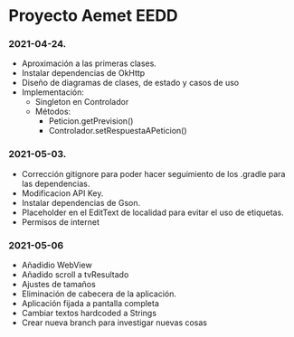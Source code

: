 # Proyecto Aemet EEDD
<h3>2021-04-24.</h3>

* Aproximación a las primeras clases.
* Instalar dependencias de OkHttp
* Diseño de diagramas de clases, de estado y casos de uso
* Implementación:
  * Singleton en Controlador
  * Métodos:
    * Peticion.getPrevision()
    * Controlador.setRespuestaAPeticion()
<h3>2021-05-03.</h3>

* Corrección gitignore para poder hacer seguimiento de los .gradle para las dependencias.
* Modificacion API Key.
* Instalar dependencias de Gson.
* Placeholder en el EditText de localidad para evitar el uso de etiquetas.
* Permisos de internet

<h3>2021-05-06</h3>

* Añadidio WebView
* Añadido scroll a tvResultado
* Ajustes de tamaños
* Eliminación de cabecera de la aplicación.
* Aplicación fijada a pantalla completa
* Cambiar textos hardcoded a Strings
* Crear nueva branch para investigar nuevas cosas
